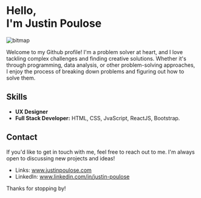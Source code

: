 # Hello, <br> I'm Justin Poulose #
![bitmap](https://user-images.githubusercontent.com/131474438/235325601-da167773-e162-4646-98c8-eb46ae7c6dbe.png)


Welcome to my Github profile! I'm a problem solver at heart, and I love tackling complex challenges and finding creative solutions. 
 Whether it's through programming, data analysis, or other problem-solving approaches, I enjoy the process of breaking down problems and figuring out how to solve them.
## Skills ##

- **UX Designer**
- **Full Stack Developer:** HTML, CSS, JvaScript, ReactJS, Bootstrap.



## Contact ##
If you'd like to get in touch with me, feel free to reach out to me. I'm always open to discussing new projects and ideas!

- Links: www.justinpoulose.com
- LinkedIn: www.linkedin.com/in/justin-poulose

Thanks for stopping by!
